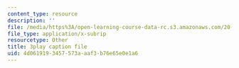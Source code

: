 ```yaml
---
content_type: resource
description: ''
file: /media/https%3A/open-learning-course-data-rc.s3.amazonaws.com/20-020-introduction-to-biological-engineering-design-spring-2009/4d0619193457573aaaf3b76e65e0e1a6_mXkOYxyChfg.vtt
file_type: application/x-subrip
resourcetype: Other
title: 3play caption file
uid: 4d061919-3457-573a-aaf3-b76e65e0e1a6
---
```


